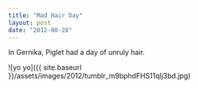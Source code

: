 ```yaml
---
title: "Mad Hair Day"
layout: post
date: "2012-08-28"
---
```


In Gernika, Piglet had a day of unruly hair.

![yo yo]({{ site.baseurl }}/assets/images/2012/tumblr_m9bphdFHS11qlj3bd.jpg)
